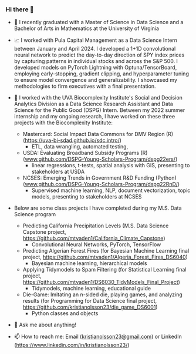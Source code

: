 ### Hi there 👋

- 🌱 I recently graduated with a Master of Science in Data Science and a Bachelor of Arts in Mathematics at the University of Virginia
  
- 📈 I worked with Pula Capital Management as a Data Science Intern between January and April 2024. I developed a 1+1D convolutional neural network to predict the day-to-day direction of SPY index prices by capturing patterns in individual stocks and across the S&P 500. I developed models on PyTorch Lightning with Optuna/TensorBoard, employing early-stopping, gradient clipping, and hyperparameter tuning to ensure model convergence and generalizability. I showcased my methodologies to firm executives with a final presentation.

- 🔭 I worked with the UVA Biocomplexity Institute's Social and Decision Analytics Division as a Data Science Research Assistant and Data Science for the Public Good (DSPG) Intern. Between my 2022 summer internship and my ongoing research, I have worked on these three projects with the Biocomplexity Institute:
    -  Mastercard: Social Impact Data Commons for DMV Region (R) (https://uva-bi-sdad.github.io/sdc.intro/)
        - ETL, data wrangling, automated testing, 
    -  USDA: Evaluating Broadband Subsidy Programs (R) (www.github.com/DSPG-Young-Scholars-Program/dspg22ers/)
        - linear regressions, t-tests, spatial analysis with GIS, presenting to stakeholders at USDA
    -  NCSES: Emerging Trends in Government R&D Funding (Python) (www.github.com/DSPG-Young-Scholars-Program/dspg22RnD/)
        - Supervised machine learning, NLP, document vectorization, topic models, presenting to stakeholders at NCSES
 
- Below are some class projects I have completed during my M.S. Data Science program
    -  Predicting California Precipitation Levels (M.S. Data Science Capstone project, https://github.com/mtvaden1/California_Climate_Capstone)
        - Convolutional Neural Networks, PyTorch, TensorFlow
    -  Predicting Algerian Forest Fires (for Bayesian Machine Learning final project, https://github.com/mtvaden1/Algeria_Forest_Fires_DS6040)
        - Bayesian machine learning, hierarchical models
    -  Applying Tidymodels to Spam Filtering (for Statistical Learning final project, https://github.com/mtvaden1/DS6030_TidyModels_Final_Project)
        - Tidymodels, machine learning, educational guide
    -  Die-Game: Imitating an n-sided die, playing games, and analyzing results (for Programming for Data Science final project, https://github.com/kristianolsson23/die_game_DS6001)
        - Python classes and objects

- 💬 Ask me about anything!

- 📫 How to reach me: Email (kristianolsson23@gmail.com) or LinkedIn (https://www.linkedin.com/in/kristianolsson23/)
